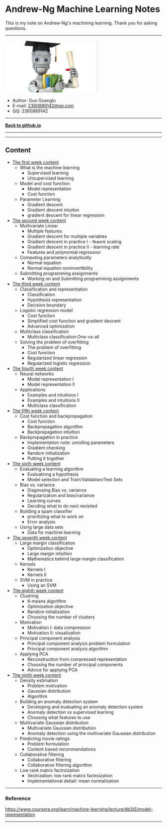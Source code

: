 # Andrew-Ng Machine Learning Notes  
This is my note on Andrew-Ng's machining learning. Thank you for asking questions.

***
[![](/picture/the_first_week/fig_ML.jpg)][Andrew-Ng-coursera]  
- Author: Guo Guanglu  
- E-mail: 2360889142@qq.com
- QQ: 2360889142  

***
[**Back to github.io**][github.io]
***

***
## Content  
* [The first week content](the_first_week.md)
	* What is the machine learning
		* Supervised learning  
		* Unsupervised learning  
	* Model and cost function
		* Model representation
		* Cost function  
	* Parameter Learning
		* Gradient descent
		* Gradient descent intuiton
		* gradient descent for linear regression
* [The second week content](the_second_week.md)  
	* Multivariate Linear  
		* Multiple features  
		* Gradient descent for multiple variables  
		* Gradient descent in practice I - feaure scaling  
		* Gradient descent in practice II - learning rate  
		* Features and polynomial regression  
	* Computing parameters analytically  
		* Normal equation  
		* Normal equation noninvertibility  
	* Submitting programming assignments
		* Working on and Submitting programming assignments  
* [The third week content](the_third_week.md)  
	* Classification and representation  
		* Classification  
		* Hypothesis representation  
		* Decision boundary  
	* Logistic regression model  
		* Cost function  
		* Simplified cost function and gradient descent  
		* Advanced optimization  
	* Multiclass classification  
		* Multiclass classification:One-vs-all  
	* Solving the problem of overfitting  
		* The problem of overfitting  
		* Cost function  
		* Regularized linear regression  
		* Regularized logistic regression  
* [The fourth week content](the_fourth_week.md)  
	* Neural networks  
		* Model representation I  
		* Model representation II  
	* Applications  
		* Examples and intuitions I  
		* Examples and intuitions II  
		* Multiclass classification  
* [The fifth week content](the_fifth_week.md)  
	* Cost function and backpropagation  
		* Cost function  
		* Backpropagation algorithm  
		* Backpropagation intuition  
	* Backpropagation in practice  
		* Implementation note: unrolling parameters  
		* Gradient checking  
		* Random initialization  
		* Putting it together  
* [The sixth week content](the_sixth_week.md)  
	* Evaluating a learning algorithm  
		* Evaluatinng a hypothesis  
		* Model selection and Train/Validation/Test Sets  
	* Bias vs. variance  
		* Diagnosing Bias vs. variance  
		* Regularization and bias/variance  
		* Learning curves  
		* Deciding what to do next revisited  
	* Building a spam classifier  
		* prioritizing what to work on  
		* Error analysis  
	* Using large data sets  
		* Data for machine learning  
* [The seventh week content](the_seventh_week.md)  
	* Large margin classification  
		* Optimization objective  
		* Large margin intuition  
		* Mathematics behind large margin classification  
	* Kernels  
		* Kernels I  
		* Kernels II  
	* SVM in practice  
		* Using an SVM  
* [The eighth week content](the_eighth_week.md)  
	* Clustring  
		* K-means algorithm  
		* Optimization objective  
		* Random initialization  
		* Choosing the number of clusters  
	* Motivation  
		* Motivation I: data compression  
		* Motivation II: visualization  
	* Principal component analysis  
		* Principal component analysis problem formulation  
		* Principal component analysis algorithm  
	* Applying PCA  
		* Reconstruction from compressed representation  
		* Choosing the number of principal components  
		* Advice for applying PCA  
* [The ninth week content](the_ninth_week.md)  
	* Density estimation  
		* Problem motivation  
		* Gaussian distribution  
		* Algorithm  
	* Building an anomaly detection system  
		* Developing and evaluating an anomaly detection system  
		* Anomaly detection vs supervised learning  
		* Choosing what features to use  
	* Multivariate Gaussian distribution  
		* Multivariate Gaussian distribution  
		* Anomaly detection using the multivariate Gaussian distribution  
	* Predicting movie ratings  
		* Problem formulation  
		* Content based recommendations  
	* Collaborative filtering  
		* Collaborative filtering  
		* Collaborative filtering algorithm  
	* Low rank matrix factroization  
		* Vectrization: low rank matrix factroization  
		* Implementational detiail: mean normalization  
	
		
		

		
		
		


**********
### Reference  
https://www.coursera.org/learn/machine-learning/lecture/db3jS/model-representation  

---------------------------------------------------------
[Andrew-Ng-coursera]:https://www.coursera.org/learn/machine-learning/lecture/db3jS/model-representation "Andrew Ng coursera"
[github.io]:https://guoguanglu.github.io "guoguanglu github.io"

